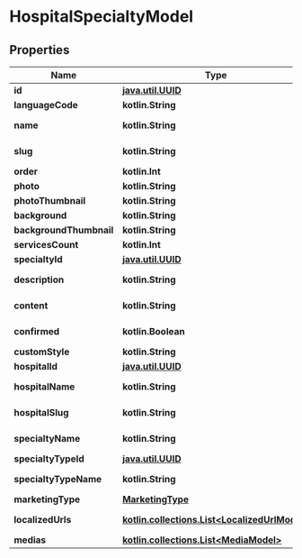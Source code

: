 
# HospitalSpecialtyModel

## Properties
Name | Type | Description | Notes
------------ | ------------- | ------------- | -------------
**id** | [**java.util.UUID**](java.util.UUID.md) |  |  [optional]
**languageCode** | **kotlin.String** |  |  [optional]
**name** | **kotlin.String** |  |  [optional] [readonly]
**slug** | **kotlin.String** |  |  [optional] [readonly]
**order** | **kotlin.Int** |  |  [optional]
**photo** | **kotlin.String** |  |  [optional]
**photoThumbnail** | **kotlin.String** |  |  [optional]
**background** | **kotlin.String** |  |  [optional]
**backgroundThumbnail** | **kotlin.String** |  |  [optional]
**servicesCount** | **kotlin.Int** |  |  [optional]
**specialtyId** | [**java.util.UUID**](java.util.UUID.md) |  |  [optional]
**description** | **kotlin.String** |  |  [optional] [readonly]
**content** | **kotlin.String** |  |  [optional] [readonly]
**confirmed** | **kotlin.Boolean** |  |  [optional] [readonly]
**customStyle** | **kotlin.String** |  |  [optional]
**hospitalId** | [**java.util.UUID**](java.util.UUID.md) |  |  [optional]
**hospitalName** | **kotlin.String** |  |  [optional] [readonly]
**hospitalSlug** | **kotlin.String** |  |  [optional] [readonly]
**specialtyName** | **kotlin.String** |  |  [optional] [readonly]
**specialtyTypeId** | [**java.util.UUID**](java.util.UUID.md) |  |  [optional]
**specialtyTypeName** | **kotlin.String** |  |  [optional] [readonly]
**marketingType** | [**MarketingType**](MarketingType.md) |  |  [optional]
**localizedUrls** | [**kotlin.collections.List&lt;LocalizedUrlModel&gt;**](LocalizedUrlModel.md) |  |  [optional] [readonly]
**medias** | [**kotlin.collections.List&lt;MediaModel&gt;**](MediaModel.md) |  |  [optional]



